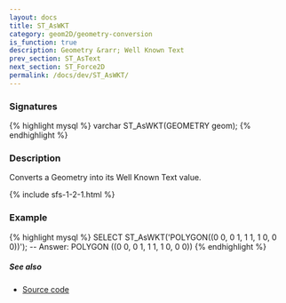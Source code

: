 ```yaml
---
layout: docs
title: ST_AsWKT
category: geom2D/geometry-conversion
is_function: true
description: Geometry &rarr; Well Known Text
prev_section: ST_AsText
next_section: ST_Force2D
permalink: /docs/dev/ST_AsWKT/
---
```


### Signatures

{% highlight mysql %}
varchar ST_AsWKT(GEOMETRY geom);
{% endhighlight %}

### Description

Converts a Geometry into its Well Known Text value.

{% include sfs-1-2-1.html %}

### Example

{% highlight mysql %}
SELECT ST_AsWKT('POLYGON((0 0, 0 1, 1 1, 1 0, 0 0))');
-- Answer: POLYGON ((0 0, 0 1, 1 1, 1 0, 0 0))
{% endhighlight %}

##### See also

* <a href="https://github.com/irstv/H2GIS/blob/master/h2spatial/src/main/java/org/h2gis/h2spatial/internal/function/spatial/convert/ST_AsWKT.java" target="_blank">Source code</a>

